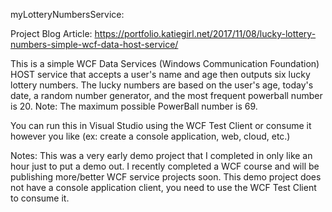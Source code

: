 myLotteryNumbersService: 

Project Blog Article: https://portfolio.katiegirl.net/2017/11/08/lucky-lottery-numbers-simple-wcf-data-host-service/

This is a simple WCF Data Services (Windows Communication Foundation) HOST service that accepts a user's name and age then outputs six lucky lottery numbers. The lucky numbers are based on the user's age, today's date, a random number generator, and the most frequent powerball number is 20. Note: The maximum possible PowerBall number is 69. 

You can run this in Visual Studio using the WCF Test Client or consume it however you like (ex: create a console application, web, cloud, etc.) 

Notes: This was a very early demo project that I completed in only like an hour just to put a demo out. I recently completed a WCF course and will be publishing more/better WCF service projects soon. This demo project does not have a console application client, you need to use the WCF Test Client to consume it. 
